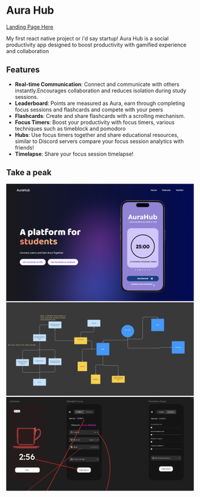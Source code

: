# Aura Hub

[Landing Page Here](https://flamebamboo.github.io/AuraHub-Landing-Page/)

My first react native project or i'd say startup! Aura Hub is a social productivity app designed to boost productivity with gamified experience and collaboration

## Features

- **Real-time Communication**: Connect and communicate with others instantly.Encourages collaboration and reduces isolation during study sessions.
- **Leaderboard**: Points are measured as Aura, earn through completing focus sessions and flashcards and compete with your peers
- **Flashcards**: Create and share flashcards with a scrolling mechanism.
- **Focus Timers**: Boost your productivity with focus timers, various techniques such as timeblock and pomodoro
- **Hubs**: Use focus timers together and share educational resources, similar to Discord servers compare your focus session analytics with friends!
- **Timelapse**: Share your focus session timelapse! 

## Take a peak

![Aura Hub Home](/Mockups/HomePage.png)
![Navigation Route](/Mockups/NavigationRoute.png)
![Focus Session Preview](/Mockups/FocusPreview.png)
